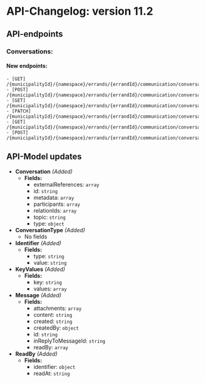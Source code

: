 # API-Changelog: version 11.2

## API-endpoints

### Conversations:

#### New endpoints:

```
- [GET] /{municipalityId}/{namespace}/errands/{errandId}/communication/conversations
- [POST] /{municipalityId}/{namespace}/errands/{errandId}/communication/conversations
- [GET] /{municipalityId}/{namespace}/errands/{errandId}/communication/conversations/{conversationId}
- [PATCH] /{municipalityId}/{namespace}/errands/{errandId}/communication/conversations/{conversationId}
- [GET] /{municipalityId}/{namespace}/errands/{errandId}/communication/conversations/{conversationId}/messages
- [POST] /{municipalityId}/{namespace}/errands/{errandId}/communication/conversations/{conversationId}/messages
```

## API-Model updates

- **Conversation** *(Added)*
  - **Fields:**
    - externalReferences: `array`
    - id: `string`
    - metadata: `array`
    - participants: `array`
    - relationIds: `array`
    - topic: `string`
    - type: `object`
- **ConversationType** *(Added)*
  - No fields
- **Identifier** *(Added)*
  - **Fields:**
    - type: `string`
    - value: `string`
- **KeyValues** *(Added)*
  - **Fields:**
    - key: `string`
    - values: `array`
- **Message** *(Added)*
  - **Fields:**
    - attachments: `array`
    - content: `string`
    - created: `string`
    - createdBy: `object`
    - id: `string`
    - inReplyToMessageId: `string`
    - readBy: `array`
- **ReadBy** *(Added)*
  - **Fields:**
    - identifier: `object`
    - readAt: `string`

